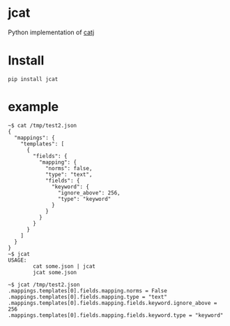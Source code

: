 # jcat

Python implementation of [catj](https://github.com/soheilpro/catj)

# Install

`pip install jcat`

# example

```
~$ cat /tmp/test2.json
{
  "mappings": {
    "templates": [
      {
        "fields": {
          "mapping": {
            "norms": false,
            "type": "text",
            "fields": {
              "keyword": {
                "ignore_above": 256,
                "type": "keyword"
              }
            }
          }
        }
      }
    ]
  }
}
~$ jcat
USAGE:
        cat some.json | jcat
        jcat some.json

~$ jcat /tmp/test2.json
.mappings.templates[0].fields.mapping.norms = False
.mappings.templates[0].fields.mapping.type = "text"
.mappings.templates[0].fields.mapping.fields.keyword.ignore_above = 256
.mappings.templates[0].fields.mapping.fields.keyword.type = "keyword"
```
